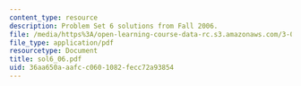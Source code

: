 ```yaml
---
content_type: resource
description: Problem Set 6 solutions from Fall 2006.
file: /media/https%3A/open-learning-course-data-rc.s3.amazonaws.com/3-032-mechanical-behavior-of-materials-fall-2007/36aa650aaafcc0601082fecc72a93854_sol6_06.pdf
file_type: application/pdf
resourcetype: Document
title: sol6_06.pdf
uid: 36aa650a-aafc-c060-1082-fecc72a93854
---
```


